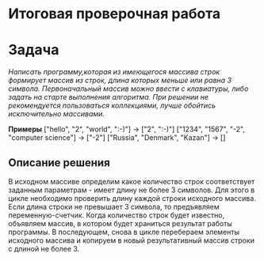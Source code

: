 # Итоговая проверочная работа 

# Задача

*Написать программу,которая из имеющегося массива строк формирует массив из строк, длина которых меньше или равна 3 символа. Первоначальный массив можно ввести с клавиатуры, либо задать на старте выполнения алгоритма. При решении не рекомендуется пользоваться коллекциями, лучше обойтись исключительно массивами.*

**Примеры**
["hello", "2", "world", ":-)"] -> ["2", ":-)"]
["1234", "1567", "-2", "computer science"] -> ["-2"]
["Russia", "Denmark", "Kazan"] -> []

## Описание решения

В исходном массиве определим какое количество строк соответствует заданным параметрам - имеет длину не более 3 символов. Для этого в цикле необходимо проверить длину каждой строки исходного массива. Если длина строки не превышает 3 символа, то предъявляем переменную-счетчик. Когда количество строк будет известно, объявляем массив, в котором будет храниться результат работы программы. В последующем, снова в цикле перебераем элементы исходного массива и копируем в новый результативный массив строки с длиной не более 3.